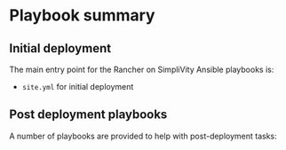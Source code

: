 # Playbook summary

## Initial deployment


The main entry point for the Rancher on SimpliVity Ansible playbooks is:

- `site.yml` for initial deployment


## Post deployment playbooks
A number of playbooks are provided to help with post-deployment tasks:


## 
